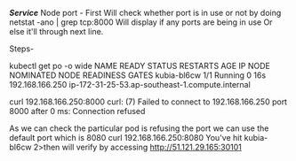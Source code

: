 ***Service***
Node port - 
First Will check whether port is in use or not by doing 
  netstat -ano | grep tcp:8000
Will display if any ports are being in use
Or else it'll through next line.


Steps-

kubectl get po -o wide
NAME          READY   STATUS    RESTARTS   AGE   IP                NODE                                              NOMINATED NODE   READINESS GATES
kubia-bl6cw   1/1     Running   0          16s   192.168.166.250   ip-172-31-25-53.ap-southeast-1.compute.internal   <none>           <none>

curl  192.168.166.250:8000
curl: (7) Failed to connect to 192.168.166.250 port 8000 after 0 ms: Connection refused

As we can check the particular pod is refusing the port we can use the default port which is 8080
curl  192.168.166.250:8080
You've hit kubia-bl6cw
2>then will verify by accessing
http://51.121.29.165:30101

